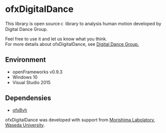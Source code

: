 # ofxDigitalDance

This library is open sourceｃ library to analysis human motion developed by Digital Dance Group.  

Feel free to use it and let us know what you think.  
For more details about ofxDigitalDance, see <a href="http://research.mlabdance.com/">Digital Dance Group.</a>

## Environment
+ openFrameworks v0.9.3
+ Windows 10
+ Visual Studio 2015

## Dependensies
+ <a href="https://github.com/perfume-dev/example-openFrameworks">ofxBvh</a>

ofxDigitalDance was developed with support from <a href="http://www.mlab.phys.waseda.ac.jp/">Morishima Labolatory</a>, <a href="https://www.waseda.jp/top/">Waseda University</a>.
